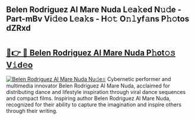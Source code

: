 ## Belen Rodriguez Al Mare Nuda L𝚎a𝚔ed N𝚞𝚍e - Part-mBv Vi𝚍𝚎o L𝚎a𝚔s - H𝚘𝚝 O𝚗𝚕yf𝚊ns P𝚑𝚘tos dZRxd

# <h2><a href="http://kff0htx.oniu.top/?m=Belen+Rodriguez+Al+Mare+Nuda">🔗👉 🔴 Belen Rodriguez Al Mare Nuda P𝚑ot𝚘𝚜 V𝚒d𝚎o</a></h2>

[![Belen Rodriguez Al Mare Nuda Nu𝚍e𝚜](https://i.imgur.com/0qMVB7G.gif)](http://kff0htx.oniu.top/?m=Belen+Rodriguez+Al+Mare+Nuda)
Cybernetic performer and multimedia innovator Belen Rodriguez Al Mare Nuda, acclaimed for distributing dance and lifestyle inspiration through viral dance sequences and compact films. Inspiring author Belen Rodriguez Al Mare Nuda, recognized for their ability to capture the imagination and inspire others through their writing.  
